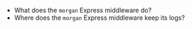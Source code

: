 * What does the `morgan` Express middleware do?
* Where does the `morgan` Express middleware keep its logs?
